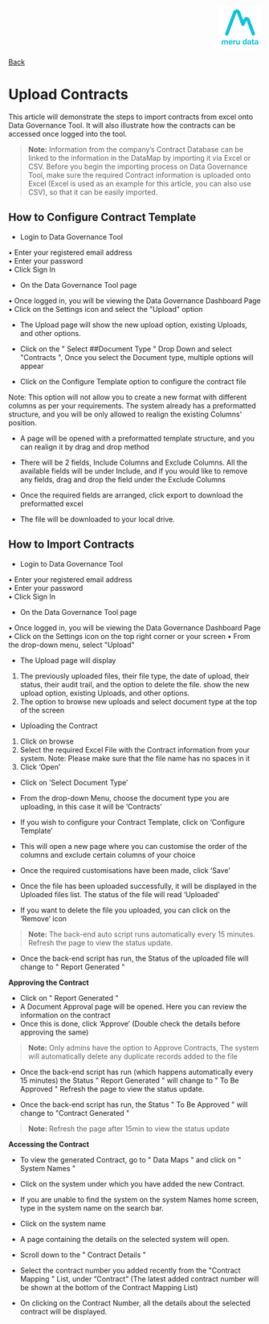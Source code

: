 <p align="Right">
  <img width="85" height="85" src="../../Media/Images/Logos/Merudata_Logo1.png">
</p>

[Back](Admin_Guides.md)

# Upload Contracts

This article will demonstrate the steps to import contracts from excel onto Data Governance Tool. It will also illustrate how the contracts can be accessed once logged into the tool.

> **Note:** Information from the company’s Contract Database can be linked to the information in the DataMap by importing it via Excel or CSV. Before you begin the importing process on Data Governance Tool, make sure the required Contract information is uploaded onto Excel (Excel is used as an example for this article, you can also use CSV), so that it can be easily imported.


## How to Configure Contract Template

- Login to Data Governance Tool 

•	Enter your registered email address  
•	Enter your password  
•	Click Sign In 

- On the Data Governance Tool page 

•	Once logged in, you will be viewing the Data Governance Dashboard Page 
•	Click on the Settings icon and select the "Upload" option 

  
 
- The Upload page will show the new upload option, existing Uploads, and other options. 

- Click on the " Select ##Document Type " Drop Down and select "Contracts ", Once you select the Document type, multiple options will appear

 
- Click on the Configure Template option to configure the contract file

Note: This option will not allow you to create a new format with different columns as per your requirements. The system already has a preformatted structure, and you will be only allowed to realign the existing Columns' position.

- A page will be opened with a preformatted template structure, and you can realign it by drag and drop method
- There will be 2 fields, Include Columns and Exclude Columns. All the available fields will be under Include, and if you would like to remove any fields, drag and drop the field under the Exclude Columns
 

- Once the required fields are arranged, click export to download the preformatted excel

- The file will be downloaded to your local drive.

 
## How to Import Contracts

- Login to Data Governance Tool 

•	Enter your registered email address  
•	Enter your password  
•	Click Sign In 

- On the Data Governance Tool page 

•	Once logged in, you will be viewing the Data Governance Dashboard Page 
•	Click on the Settings icon on the top right corner or your screen
•	From the drop-down menu, select "Upload" 

  
 
 

- The Upload page will display 
1. The previously uploaded files, their file type, the date of upload, their status, their audit trail, and the option to delete the file. show the new upload option, existing Uploads, and other options.
2. The option to browse new uploads and select document type at the top of the screen

 

- Uploading the Contract
1. Click on browse
2. Select the required Excel File with the Contract information from your system. 
Note: Please make sure that the file name has no spaces in it
3. Click ‘Open’


 
 

- Click on ‘Select Document Type’
- From the drop-down Menu, choose the document type you are uploading, in this case it will be ‘Contracts’
- If you wish to configure your Contract Template, click on ‘Configure Template’ 
- This will open a new page where you can customise the order of the columns and exclude certain columns of your choice
- Once the required customisations have been made, click ‘Save’

 

- Once the file has been uploaded successfully, it will be displayed in the Uploaded files list. The status of the file will read ‘Uploaded’
 
- If you want to delete the file you uploaded, you can click on the ‘Remove’ icon

> **Note:** The back-end auto script runs automatically every 15 minutes. Refresh the page to view the status update.

 

- Once the back-end script has run, the Status of the uploaded file will change to " Report Generated " 
 
**Approving the Contract**

- Click on " Report Generated "
- A Document Approval page will be opened. Here you can review the information on the contract 
- Once this is done, click ‘Approve’ (Double check the details before approving the same)

> **Note:** Only admins have the option to Approve Contracts, The system will automatically delete any duplicate records added to the file

 
- Once the back-end script has run (which happens automatically every 15 minutes) the Status " Report Generated " will change to " To Be Approved " 
Refresh the page to view the status update.

 
- Once the back-end script has run, the Status " To Be Approved " will change to "Contract Generated " 

> **Note:** Refresh the page after 15min to view the status update
 

**Accessing the Contract**

- To view the generated Contract, go to " Data Maps " and click on " System Names "
 
- Click on the system under which you have added the new Contract. 
- If you are unable to find the system on the system Names home screen, type in the system name on the search bar. 

 
- Click on the system name

- A page containing the details on the selected system will open.
- Scroll down to the " Contract Details " 
 

- Select the contract number you added recently from the "Contract Mapping " List, under “Contract” (The latest added contract number will be shown at the bottom of the Contract Mapping List)

 

- On clicking on the Contract Number, all the details about the selected contract will be displayed.

